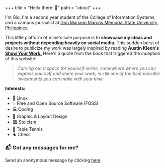 +++
title = "Hello there! 👋"
path = "about"
+++

I'm Gio, I'm a second year student of the College of Information Systems, and a campus journalist at [Don Mariano Marcos Memorial State University, Philippines](https://dmmmsu.edu.ph).

This little platform of mine's sole purpose is to **showcase my ideas and projects without depending heavily on social media.** This sudden burst of desire to publicize my work was largely inspired by reading **Austin Kleon's** **[Show Your Work.](https://austinkleon.com/show-your-work/)** Here's a quote from the book that triggered the inception of this website:
> *Carving out a space for yourself online, somewhere where you can express yourself and share your work, is still one of the best possible investments you can make with your time*

**Interests:**

- 🐧 Linux
- 💡 Free and Open Source Software (FOSS)
- 💻 Coding
- 📑 Graphic & Layout Design
- 🏛️ Stoicism
- 🏓 Table Tennis
- ♞ Chess

### 📬 Got any messages for me?

Send an anonymous message by clicking [here](https://storyzink.com/m/cek4e9pn?s=2)
